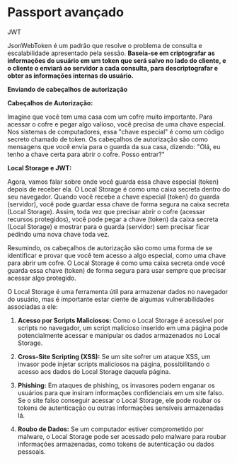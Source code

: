 # **Passport avançado**

JWT

JsonWebToken é um padrão que resolve o problema de consulta e escalabilidade apresentado pela sessão. **Baseia-se em criptografar as informações do usuário em um token que será salvo no lado do cliente, e o cliente o enviará ao servidor a cada consulta, para descriptografar e obter as informações internas do usuário.**

**Enviando de cabeçalhos de autorização**

**Cabeçalhos de Autorização:**

Imagine que você tem uma casa com um cofre muito importante. Para acessar o cofre e pegar algo valioso, você precisa de uma chave especial. Nos sistemas de computadores, essa "chave especial" é como um código secreto chamado de token. Os cabeçalhos de autorização são como mensagens que você envia para o guarda da sua casa, dizendo: "Olá, eu tenho a chave certa para abrir o cofre. Posso entrar?"

**Local Storage e JWT:**

Agora, vamos falar sobre onde você guarda essa chave especial (token) depois de receber ela. O Local Storage é como uma caixa secreta dentro do seu navegador. Quando você recebe a chave especial (token) do guarda (servidor), você pode guardar essa chave de forma segura na caixa secreta (Local Storage). Assim, toda vez que precisar abrir o cofre (acessar recursos protegidos), você pode pegar a chave (token) da caixa secreta (Local Storage) e mostrar para o guarda (servidor) sem precisar ficar pedindo uma nova chave toda vez.

Resumindo, os cabeçalhos de autorização são como uma forma de se identificar e provar que você tem acesso a algo especial, como uma chave para abrir um cofre. O Local Storage é como uma caixa secreta onde você guarda essa chave (token) de forma segura para usar sempre que precisar acessar algo protegido.

O Local Storage é uma ferramenta útil para armazenar dados no navegador do usuário, mas é importante estar ciente de algumas vulnerabilidades associadas a ele:

1. **Acesso por Scripts Maliciosos:** Como o Local Storage é acessível por scripts no navegador, um script malicioso inserido em uma página pode potencialmente acessar e manipular os dados armazenados no Local Storage.

2. **Cross-Site Scripting (XSS):** Se um site sofrer um ataque XSS, um invasor pode injetar scripts maliciosos na página, possibilitando o acesso aos dados do Local Storage daquela página.

3. **Phishing:** Em ataques de phishing, os invasores podem enganar os usuários para que insiram informações confidenciais em um site falso. Se o site falso conseguir acessar o Local Storage, ele pode roubar os tokens de autenticação ou outras informações sensíveis armazenadas lá.

4. **Roubo de Dados:** Se um computador estiver comprometido por malware, o Local Storage pode ser acessado pelo malware para roubar informações armazenadas, como tokens de autenticação ou dados pessoais.

   

   

